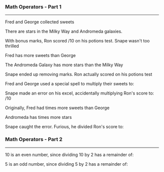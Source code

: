 ### Math Operators - Part 1
-----

Fred and George collected <result> sweets

There are <result> stars in the Milky Way and Andromeda galaxies.

With bonus marks, Ron scored <result>/10 on his potions test. Snape wasn't too thrilled



Fred has  <result>  more sweets than George

The Andromeda Galaxy has <result> more stars than the Milky Way

Snape ended up removing marks. Ron actually scored <result> on his potions test



Fred and George used a special spell to multiply their sweets to: <result>

Snape made an error on his excel, accidentally multiplying Ron's score to: <result>/10



Originally, Fred had  <result> times more sweets than George

Andromeda has <result> times more stars

Snape caught the error. Furious, he divided Ron's score to: <result>



### Math Operators - Part 2
-----

  
10 is an even number, since dividing 10 by 2 has a remainder of: <remainder>

5 is an odd number, since dividing 5 by 2 has a remainder of: <remainder>

